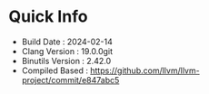 # Quick Info
* Build Date : 2024-02-14
* Clang Version : 19.0.0git
* Binutils Version : 2.42.0
* Compiled Based : https://github.com/llvm/llvm-project/commit/e847abc5
